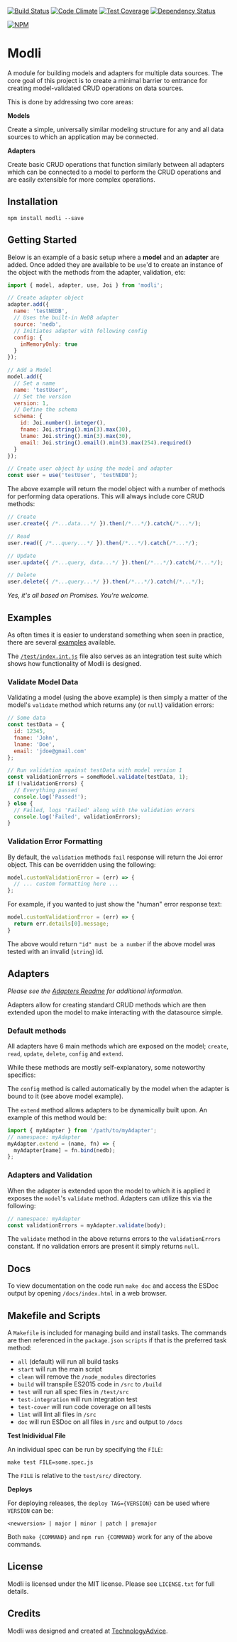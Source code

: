 [![Build Status](https://travis-ci.org/TechnologyAdvice/modli.svg?branch=master)](https://travis-ci.org/TechnologyAdvice/modli)
[![Code Climate](https://codeclimate.com/github/TechnologyAdvice/modli/badges/gpa.svg)](https://codeclimate.com/github/TechnologyAdvice/modli)
[![Test Coverage](https://codeclimate.com/github/TechnologyAdvice/modli/badges/coverage.svg)](https://codeclimate.com/github/TechnologyAdvice/modli/coverage)
[![Dependency Status](https://www.versioneye.com/user/projects/55da64048d9c4b0018000442/badge.svg?style=flat)](https://www.versioneye.com/user/projects/55da64048d9c4b0018000442)

[![NPM](https://nodei.co/npm/modli.png)](https://www.npmjs.com/package/modli)

# Modli

A module for building models and adapters for multiple data sources. The core
goal of this project is to create a minimal barrier to entrance for creating
model-validated CRUD operations on data sources.

This is done by addressing two core areas:

**Models**

Create a simple, universally similar modeling structure for any and all data
sources to which an application may be connected.

**Adapters**

Create basic CRUD operations that function similarly between all adapters
which can be connected to a model to perform the CRUD operations and are easily
extensible for more complex operations.

## Installation

```
npm install modli --save
```

## Getting Started

Below is an example of a basic setup where a **model** and an **adapter** 
are added. Once added they are available to be `use`'d to create an 
instance of the object with the methods from the adapter, validation, etc:

```javascript
import { model, adapter, use, Joi } from 'modli';

// Create adapter object
adapter.add({
  name: 'testNEDB',
  // Uses the built-in NeDB adapter
  source: 'nedb',
  // Initiates adapter with following config
  config: {
    inMemoryOnly: true
  }
});

// Add a Model
model.add({
  // Set a name
  name: 'testUser',
  // Set the version
  version: 1,
  // Define the schema
  schema: {
    id: Joi.number().integer(),
    fname: Joi.string().min(3).max(30),
    lname: Joi.string().min(3).max(30),
    email: Joi.string().email().min(3).max(254).required()
  }
});

// Create user object by using the model and adapter
const user = use('testUser', 'testNEDB');
```

The above example will return the model object with a number of methods for
performing data operations. This will always include core CRUD methods:

```javascript
// Create
user.create({ /*...data...*/ }).then(/*...*/).catch(/*...*/);

// Read
user.read({ /*...query...*/ }).then(/*...*/).catch(/*...*/);

// Update
user.update({ /*...query, data...*/ }).then(/*...*/).catch(/*...*/);

// Delete
user.delete({ /*...query...*/ }).then(/*...*/).catch(/*...*/);
```

*Yes, it's all based on Promises. You're welcome.*

## Examples

As often times it is easier to understand something when seen in practice, there
are several [examples](/examples) available.

The [`/test/index.int.js`](/test/index.int.js) file also serves as an integration
test suite which shows how functionality of Modli is designed.

### Validate Model Data

Validating a model (using the above example) is then simply a matter of the
model's `validate` method which returns any (or `null`)  validation errors:

```javascript
// Some data
const testData = {
  id: 12345,
  fname: 'John',
  lname: 'Doe',
  email: 'jdoe@gmail.com'
};

// Run validation against testData with model version 1
const validationErrors = someModel.validate(testData, 1);
if (!validationErrors) {
  // Everything passed
  console.log('Passed!');
} else {
  // Failed, logs 'Failed' along with the validation errors
  console.log('Failed', validationErrors);
}
```

### Validation Error Formatting

By default, the `validation` methods `fail` response will return the Joi error
object. This can be overridden using the following:

```javascript
model.customValidationError = (err) => {
  // ... custom formatting here ...
};
```

For example, if you wanted to just show the "human" error response text:

```javascript
model.customValidationError = (err) => {
  return err.details[0].message;
}
```

The above would return `"id" must be a number` if the above model was tested
with an invalid (`string`) id.

## Adapters

*Please see the [Adapters Readme](/src/adapters) for additional information.*

Adapters allow for creating standard CRUD methods which are then extended upon
the model to make interacting with the datasource simple.

### Default methods

All adapters have 6 main methods which are exposed on the model; `create`, `read`,
`update`, `delete`, `config` and `extend`.

While these methods are mostly self-explanatory, some noteworthy specifics:

The `config` method is called automatically by the model when the adapter is
bound to it (see above model example).

The `extend` method allows adapters to be dynamically built upon. An example of
this method would be:

```javascript
import { myAdapter } from '/path/to/myAdapter';
// namespace: myAdapter
myAdapter.extend = (name, fn) => {
  myAdapter[name] = fn.bind(nedb);
};
```

### Adapters and Validation

When the adapter is extended upon the model to which it is applied it exposes
the `model`'s `validate` method. Adapters can utilize this via the following:

```javascript
// namespace: myAdapter
const validationErrors = myAdapter.validate(body);
```

The `validate` method in the above returns errors to the `validationErrors`
constant. If no validation errors are present it simply returns `null`.

## Docs

To view documentation on the code run `make doc` and access the ESDoc
output by opening `/docs/index.html` in a web browser.

## Makefile and Scripts

A `Makefile` is included for managing build and install tasks. The commands are
then referenced in the `package.json` `scripts` if that is the preferred
task method:

* `all` (default) will run all build tasks
* `start` will run the main script
* `clean` will remove the `/node_modules` directories
* `build` will transpile ES2015 code in `/src` to `/build`
* `test` will run all spec files in `/test/src`
* `test-integration` will run integration test
* `test-cover` will run code coverage on all tests
* `lint` will lint all files in `/src`
* `doc` will run ESDoc on all files in `/src` and output to `/docs`

**Test Inidividual File**

An individual spec can be run by specifying the `FILE`:

```
make test FILE=some.spec.js
```

The `FILE` is relative to the `test/src/` directory.

**Deploys**

For deploying releases, the `deploy TAG={VERSION}` can be used where `VERSION` can be:

```
<newversion> | major | minor | patch | premajor
```

Both `make {COMMAND}` and `npm run {COMMAND}` work for any of the above commands.

## License

Modli is licensed under the MIT license. Please see `LICENSE.txt` for full details.

## Credits

Modli was designed and created at [TechnologyAdvice](http://www.technologyadvice.com).